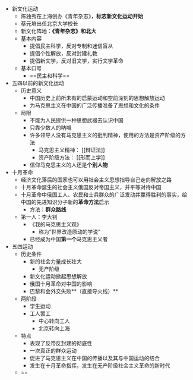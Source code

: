 - 新文化运动
	- 陈独秀在上海创办《青年杂志》，**标志新文化运动开始**
	- 蔡元培出任北京大学校长
	- 新文化阵地：**《青年杂志》**和**北大**
	- 基本内容
		- 提倡民主科学，反对专制和迷信盲从
		- 提倡个性解放，反对封建礼教
		- 提倡新文学，反对旧文学，实行文学革命
	- 基本口号
		- ==民主和科学==
- 五四以前的新文化运动
	- 历史意义
		- 中国历史上前所未有的启蒙运动和空前深刻的思想解放运动
		- 为马克思主义在中国的广泛传播准备了思想和文化的条件
	- 局限
		- 不能为人民提供一种思想武器去认识中国
		- 只靠少数人的呐喊
		- 许多领导人没有马克思主义的批判精神，使用的方法是资产阶级的方法
			- 马克思主义精神： [[辩证法]]
			- 资产阶级方法： [[形而上学]]
		- 信仰马克思主义的人还是**个别人物**
- 十月革命
	- 经济文化落后的国家也可以用社会主义思想指导自己走向解放之路
	- 十月革命诞生的社会主义俄国反对帝国主义，并平等对待中国
	- 十月革命中俄国工人、农民和士兵群众的广泛发动并赢得胜利的事实，给中国的先进知识分子新的**革命方法**启示
		- 方法：**群众路线**
	- 第一人：李大钊
		- 《我的马克思主义观》
			- 称为“世界改造原动的学说”
		- 已经成为中国**第一个**马克思主义者
- 五四运动
	- 历史条件
		- 新的社会力量成长壮大
			- 无产阶级
		- 新文化运动掀起思想解放
		- 俄国十月革命对中国的影响
		- 巴黎和会外交失败**（直接导火线）**
	- 两阶段
		- 学生运动
		- 工人罢工
			- 中心转向工人
			- 北京转向上海
	- 特点
		- 表现了反帝反封建的彻底性
		- 一次真正的群众运动
		- 促进了马克思主义在中国的传播以及其与中国运动的结合
		- 发生在十月革命指挥，发生在无产阶级社会主义革命的新时代
	- ==